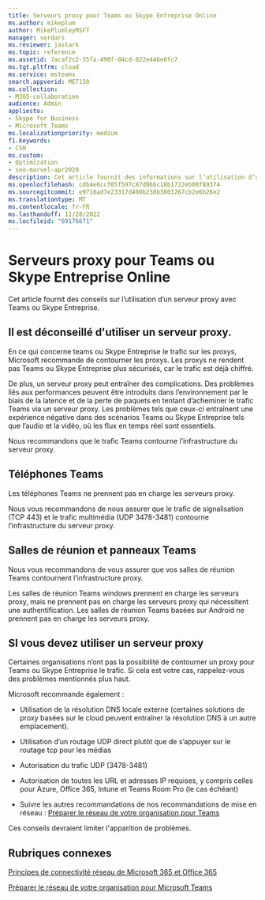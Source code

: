 ```yaml
---
title: Serveurs proxy pour Teams ou Skype Entreprise Online
ms.author: mikeplum
author: MikePlumleyMSFT
manager: serdars
ms.reviewer: jastark
ms.topic: reference
ms.assetid: 7acaf2c2-35fa-490f-84cd-822e446e0fc7
ms.tgt.pltfrm: cloud
ms.service: msteams
search.appverid: MET150
ms.collection:
- M365-collaboration
audience: Admin
appliesto:
- Skype for Business
- Microsoft Teams
ms.localizationpriority: medium
f1.keywords:
- CSH
ms.custom:
- Optimization
- seo-marvel-apr2020
description: Cet article fournit des informations sur l’utilisation d’un serveur proxy avec Microsoft Teams ou Skype Entreprise.
ms.openlocfilehash: cdb4e6ccf05f597c87d066c18b1722eb08f89374
ms.sourcegitcommit: e9718ad7e23317d490b238b3801267cb2e6b26e2
ms.translationtype: MT
ms.contentlocale: fr-FR
ms.lasthandoff: 11/28/2022
ms.locfileid: "69176671"
---
```

# <a name="proxy-servers-for-teams-or-skype-for-business-online"></a>Serveurs proxy pour Teams ou Skype Entreprise Online

Cet article fournit des conseils sur l’utilisation d’un serveur proxy avec Teams ou Skype Entreprise.
  
## <a name="not-using-a-proxy-server-is-recommended"></a>Il est déconseillé d'utiliser un serveur proxy.

En ce qui concerne teams ou Skype Entreprise le trafic sur les proxys, Microsoft recommande de contourner les proxys. Les proxys ne rendent pas Teams ou Skype Entreprise plus sécurisés, car le trafic est déjà chiffré.
  
De plus, un serveur proxy peut entraîner des complications. Des problèmes liés aux performances peuvent être introduits dans l’environnement par le biais de la latence et de la perte de paquets en tentant d’acheminer le trafic Teams via un serveur proxy. Les problèmes tels que ceux-ci entraînent une expérience négative dans des scénarios Teams ou Skype Entreprise tels que l’audio et la vidéo, où les flux en temps réel sont essentiels.

Nous recommandons que le trafic Teams contourne l’infrastructure du serveur proxy.

## <a name="teams-phones"></a>Téléphones Teams

Les téléphones Teams ne prennent pas en charge les serveurs proxy.

Nous vous recommandons de nous assurer que le trafic de signalisation (TCP 443) et le trafic multimédia (UDP 3478-3481) contourne l’infrastructure du serveur proxy.

## <a name="teams-meeting-rooms-and-panels"></a>Salles de réunion et panneaux Teams

Nous vous recommandons de vous assurer que vos salles de réunion Teams contournent l’infrastructure proxy.

Les salles de réunion Teams windows prennent en charge les serveurs proxy, mais ne prennent pas en charge les serveurs proxy qui nécessitent une authentification. Les salles de réunion Teams basées sur Android ne prennent pas en charge les serveurs proxy.
  
## <a name="if-you-need-to-use-a-proxy-server"></a>SI vous devez utiliser un serveur proxy

Certaines organisations n’ont pas la possibilité de contourner un proxy pour Teams ou Skype Entreprise le trafic. Si cela est votre cas, rappelez-vous des problèmes mentionnés plus haut.
  
Microsoft recommande également :
  
- Utilisation de la résolution DNS locale externe (certaines solutions de proxy basées sur le cloud peuvent entraîner la résolution DNS à un autre emplacement).
    
- Utilisation d’un routage UDP direct plutôt que de s’appuyer sur le routage tcp pour les médias
    
- Autorisation du trafic UDP (3478-3481)

- Autorisation de toutes les URL et adresses IP requises, y compris celles pour Azure, Office 365, Intune et Teams Room Pro (le cas échéant)
    
- Suivre les autres recommandations de nos recommandations de mise en réseau : [Préparer le réseau de votre organisation pour Teams](prepare-network.md)
  
    
Ces conseils devraient limiter l'apparition de problèmes.
  
## <a name="related-topics"></a>Rubriques connexes

[Principes de connectivité réseau de Microsoft 365 et Office 365](/microsoft-365/enterprise/microsoft-365-network-connectivity-principles)

[Préparer le réseau de votre organisation pour Microsoft Teams](prepare-network.md)
